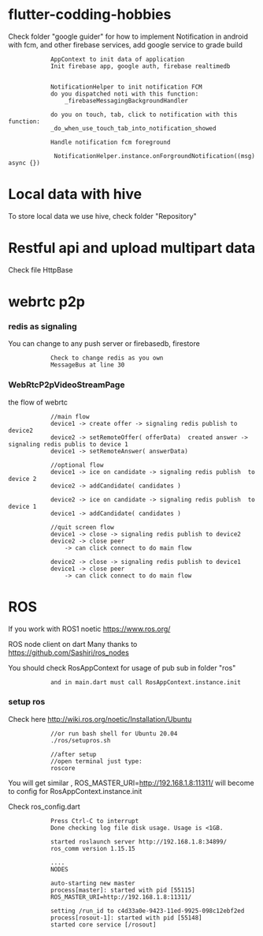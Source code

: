# flutter-codding-hobbies

Check folder "google guider" for how to implement Notification in android with fcm, and other firebase services, add google service to grade build

                AppContext to init data of application
                Init firebase app, google auth, firebase realtimedb
                
                
                NotificationHelper to init notification FCM
                do you dispatched noti with this function:
                    _firebaseMessagingBackgroundHandler

                do you on touch, tab, click to notification with this function:  
                _do_when_use_touch_tab_into_notification_showed

                Handle notification fcm foreground

                 NotificationHelper.instance.onForgroundNotification((msg) async {})
                  

# Local data with hive 

To store local data we use hive, check folder "Repository"

# Restful api and upload multipart data

Check file HttpBase

# webrtc p2p 

### redis as signaling 

You can change to any push server or firebasedb, firestore

                Check to change redis as you own
                MessageBus at line 30

### WebRtcP2pVideoStreamPage

the flow of webrtc

                //main flow
                device1 -> create offer -> signaling redis publish to device2
                device2 -> setRemoteOffer( offerData)  created answer -> signaling redis publis to device 1
                device1 -> setRemoteAnswer( answerData) 

                //optional flow
                device1 -> ice on candidate -> signaling redis publish  to device 2
                device2 -> addCandidate( candidates )
            
                device2 -> ice on candidate -> signaling redis publish  to device 1
                device1 -> addCandidate( candidates )

                //quit screen flow
                device1 -> close -> signaling redis publish to device2
                device2 -> close peer
                    -> can click connect to do main flow

                device2 -> close -> signaling redis publish to device1
                device1 -> close peer 
                    -> can click connect to do main flow


# ROS 

If you work with ROS1 noetic https://www.ros.org/ 

ROS node client on dart Many thanks to https://github.com/Sashiri/ros_nodes 

You should check RosAppContext for usage of pub sub in folder "ros"
                
                and in main.dart must call RosAppContext.instance.init


### setup ros

Check here http://wiki.ros.org/noetic/Installation/Ubuntu  
                
                //or run bash shell for Ubuntu 20.04
                ./ros/setupros.sh

                //after setup
                //open terminal just type: 
                roscore 

You will get similar ,  ROS_MASTER_URI=http://192.168.1.8:11311/ will become to config for RosAppContext.instance.init

Check ros_config.dart
                
                Press Ctrl-C to interrupt
                Done checking log file disk usage. Usage is <1GB.

                started roslaunch server http://192.168.1.8:34899/
                ros_comm version 1.15.15

                ....    
                NODES

                auto-starting new master
                process[master]: started with pid [55115]
                ROS_MASTER_URI=http://192.168.1.8:11311/

                setting /run_id to c4d33a0e-9423-11ed-9925-098c12ebf2ed
                process[rosout-1]: started with pid [55148]
                started core service [/rosout]


